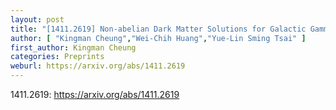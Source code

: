 ```yaml
---
layout: post
title: "[1411.2619] Non-abelian Dark Matter Solutions for Galactic Gamma-ray Excess and Perseus 3.5 keV X-ray Line"
author: [ "Kingman Cheung","Wei-Chih Huang","Yue-Lin Sming Tsai" ]
first_author: Kingman Cheung
categories: Preprints
weburl: https://arxiv.org/abs/1411.2619
---
```


1411.2619: https://arxiv.org/abs/1411.2619
